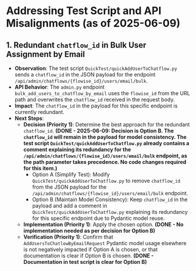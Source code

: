<!-- filepath: c:\Users\user\Documents\ThankGodForJesusChrist\ThankGodForTools\tool-chatbot-boilerplate\services\flowise-proxy-service-py\progress\TODO.md -->
# Addressing Test Script and API Misalignments (as of 2025-06-09)

## 1. Redundant `chatflow_id` in Bulk User Assignment by Email

* **Observation**: The test script `QuickTest/quickAddUserToChatflow.py` sends a `chatflow_id` in the JSON payload for the endpoint `/api/admin/chatflows/{flowise_id}/users/email/bulk`.
* **API Behavior**: The `admin.py` endpoint `bulk_add_users_to_chatflow_by_email` uses the `flowise_id` from the URL path and overwrites the `chatflow_id` received in the request body.
* **Impact**: The `chatflow_id` in the payload for this specific endpoint is currently redundant.
* **Next Steps**:
  * **Decision (Priority 1)**: Determine the best approach for the redundant `chatflow_id`. **(DONE - 2025-06-09: Decision is Option B. The `chatflow_id` will remain in the payload for model consistency. The test script `QuickTest/quickAddUserToChatflow.py` already contains a comment explaining its redundancy for the `/api/admin/chatflows/{flowise_id}/users/email/bulk` endpoint, as the path parameter takes precedence. No code changes required for this item.)**
    * Option A (Simplify Test): Modify `QuickTest/quickAddUserToChatflow.py` to remove `chatflow_id` from the JSON payload for the `/api/admin/chatflows/{flowise_id}/users/email/bulk` endpoint.
    * Option B (Maintain Model Consistency): Keep `chatflow_id` in the payload and add a comment in `QuickTest/quickAddUserToChatflow.py` explaining its redundancy for this specific endpoint due to Pydantic model reuse.
  * **Implementation (Priority 1)**: Apply the chosen option. **(DONE - No implementation needed as per decision for Option B)**
  * **Verification (Priority 1)**: Confirm that `AddUsersToChatlowByEmailRequest` Pydantic model usage elsewhere is not negatively impacted if Option A is chosen, or that documentation is clear if Option B is chosen. **(DONE - Documentation in test script is clear for Option B)**
